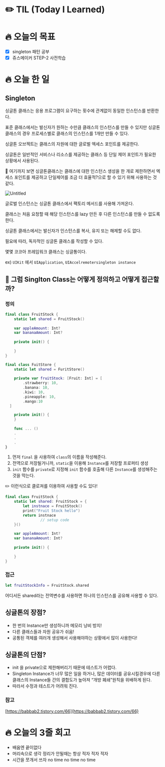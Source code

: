 # ✏️ TIL (Today I Learned)

# 🔥 오늘의 목표

- [x]  singleton 패턴 공부
- [x]  쥬스메이커 STEP-2 사전학습

# 🔥 오늘 한 일

## Singleton

싱글톤 클래스는 응용 프로그램이 요구하는 횟수에 관계없이 동일한 인스턴스를 반환한다.

표준 클래스에서는 발신자가 원하는 수만큼 클래스의 인스턴스를 만들 수 있지만 싱글톤 클래스의 경우 프로세스별로 클래스의 인스턴스를 1개만 만들 수 있다.

싱글톤 오브젝트는 클래스의 자원에 대한 글로벌 엑세스 포인트를 제공한다.

싱글톤은 일반적인 서비스나 리소스를 제공하는 클래스 등 단일 제어 포인트가 필요한 상황에서 사용된다.

<aside>
🤔 여기까지 보면 싱글톤클래스는 클래스에 대한 인스턴스 생성을 한 개로 제한하면서 엑세스 포인트를 제공하고 단일제어를 조금 더 효율적?으로 할 수 있기 위해 사용하는 것 같다.

</aside>

![Untitled](https://s3-us-west-2.amazonaws.com/secure.notion-static.com/72dc24a9-91bd-463c-85a6-6cdad4232dc2/Untitled.png)

글로벌 인스턴스는 싱글톤 클래스에서 팩토리 메서드를 사용해 가져온다.

클래스는 처음 요청할 때 해당 인스턴스를 lazy 만든 후 다른 인스턴스를 만들 수 없도록 한다.

싱글톤 클래스에서는 발신자가 인스턴스를 복사, 유지 또는 해제할 수도 없다.

필요에 따라, 독자적인 싱글톤 클래스를 작성할 수 있다.

몇몇 코코아 프레임워크 클래스는 싱글통이다.

ex) `UIKit` 에서 `UIApplication`, `UIAccelremotersingleton instance`

## 🤔 그럼 Singlton Class는 어떻게 정의하고 어떻게 접근할까?

### 정의

```swift
final class FruitStock {
    static let shared = FruitStock()
    
    var appleAmount: Int?
    var bananaAmount: Int?
    
    private init() {
        
    }
}

final class FuitStore {
	static let shared = FuritStore()
	
	private var fruitStock: [Fruit: Int] = [
        .strawberry: 10,
        .banana: 10,
        .kiwi: 10,
        .pineapple: 10,
        .mango:10
  ]

	private init() {
	}
	
	func ... () 
	.
	.
	.
}
```

1. 먼저 `final` 을 사용하여 `class`의 이름을 작성해준다.
2. 전역으로 저장될거니까, `static`을 이용해 `Instance`를 저장할 프로퍼티 생성
3. `init` 함수를 `private`로 지정해 `init` 함수를 호출해 다른 `Instance`를 생성해주는 것을 막는다.

✏️ 이런식으로 클로져를 이용하여 사용할 수도 있다!

```swift
final class FruitStock {
    static let shared: FruitStock = {
        let instnace = FruitStock()
        print("Fruit Stock hello")
        return instnace
				// setup code
    }()
    
    var appleAmount: Int?
    var bananaAmount: Int?
    
    private init() {
        
    }
}
```

### 접근

```swift
let fruitStockInfo = FruitStock.shared
```

어디서든 shared라는 전역변수를 사용하면 하나의 인스턴스를 공유해 사용할 수 있다.

## 싱글톤의 장점?

- 한 번의 Instance만 생성하니까 메모리 낭비 방지!
- 다른 클래스들과 자원 공유가 쉬움!
- 공통된 객체를 여러개 생성해서 사용해야하는 상황에서 많이 사용한다!

## 싱글톤의 단점?

- init 을 private으로 제한해버리기 때문에 테스트가 어렵다.
- Singleton Instance가 너무 많은 일을 하거나, 많은 데이터를 공유시킬경우에 다른 클래스의 Instance들 간의 결합도가 높아져 “개방 폐쇄”원칙을 위배하게 된다.
- 따라서 수정과 테스트가 어려워 진다.

### 참고

[https://babbab2.tistory.com/66](https://babbab2.tistory.com/66)

# ****🔥 오늘의 3줄 회고****

- 배움엔 끝이없다
- 머리속으로 생각 정리가 안될때는 항상 적자 적자 적자
- 시간을 쪼개서 쓰자 no time no time no time